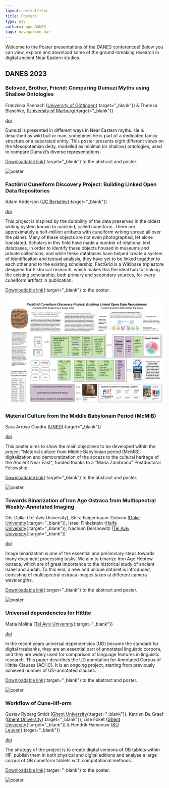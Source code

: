 ```yaml
---
layout: default+toc
title: Posters
type: nav
authors: openDANES
tags: navigation bar
---
```


Welcome to the Poster presentations of the DANES conferences! Below you can view, explore and download some of the ground-breaking research in digital ancient Near Eastern studies.

## DANES 2023

### Beloved, Brother, Friend: Comparing Dumuzi Myths using Shallow Ontologies

Franziska Pannach ([University of Göttingen](https://orcid.org/0000-0003-4216-8410){:target="_blank"}) & Theresa Blaschke, ([University of Marburg](https://www.uni-marburg.de/de/staff-info?dn=y9ydw5bvz3){:target="_blank"})

<a href="https://doi.org/10.5281/zenodo.8273474" target="_blank">
  <span class="doi" style="background-image: url(https://zenodo.org/badge/DOI/10.5281/zenodo.8273474.svg);">doi</span>
</a>

Dumuzi is presented in different ways in Near Eastern myths. He is described as wild bull or man, sometimes he is part of a dedicated family structure or a separated entity. This poster presents eigth different views on the Mesopotamian deity, modelled as minimal (or shallow) ontologies, used to compare Dumuzi’s diverse representations. 

[Downloadable link](../images/posters/DANES2023/pannach-blaschke/pannach_blaschke.pdf){:target="_blank"} to the abstract and poster.

![poster](../images/posters/DANES2023/pannach-blaschke/Poster_Pannach_Blaschke-Franzi-min.jpg)

### FactGrid Cuneiform Discovery Project: Building Linked Open Data Repositories

Adam Anderson ([UC Berkeley](https://orcid.org/0000-0002-4135-8426){:target="_blank"})

<a href="https://doi.org/10.5281/zenodo.8273419" target="_blank">
  <span class="doi" style="background-image: url(https://zenodo.org/badge/DOI/10.5281/zenodo.8273419.svg);">doi</span>
</a>

This project is inspired by the durability of the data preserved in the oldest writing system known to mankind, called cuneiform. There are approximately a half-million artifacts with cuneiform writing spread all over the planet. Many of these objects are not even photographed, let alone translated. Scholars in this field have made a number of relational text databases, in order to identify these objects housed in museums and private collections, and while these databases have helped create a system of identificaiton and textual analysis, they have yet to be linked together to each other and to the existing scholarship. FactGrid is a Wikibase triplestore designed for historical research, which makes this the ideal hub for linking the existing scholarship, both primary and secondary sources, for every cuneiform artifact in publication.

[Downloadable link](../images/posters/DANES2023/factgrid/FactGrid_AWCA-DANES_2023.pdf){:target="_blank"} to the poster.

![poster](../images/posters/DANES2023/factgrid/FactGrid_AWCA-DANES_2023-min.jpg)

### Material Culture from the Middle Babylonain Period (McMiB)

Sara Arroyo Cuadra ([UNED](https://orcid.org/0000-0003-1006-9370){:target="_blank"})

<a href="https://doi.org/10.5281/zenodo.8273344" target="_blank">
  <span class="doi" style="background-image: url(https://zenodo.org/badge/DOI/10.5281/zenodo.8273344.svg);">doi</span>
</a>

This poster aims to show the main objectives to be developed within the project "Material culture from Middle Babylonian period (McMiB): digitalization and democratization of the access to the cultural heritage of the Ancient Near East", funded thanks to a "María Zambrano" Postdoctoral Fellowship.

[Downloadable link](../images/posters/DANES2023/arroyo/arroyo_poster.pdf){:target="_blank"} to the abstract and poster.

![poster](../images/posters/DANES2023/arroyo/McMiB_Sara-min.jpg)

### Towards Binarization of Iron Age Ostraca from Multispectral Weakly-Annotated Imaging

Ohr Dallal (Tel Aviv University), Shira Faigenbaum-Golovin ([Duke University](https://scholar.google.co.il/citations?user=2vtqicoAAAAJ&hl=iw){:target="_blank"}), Israel Finkelstein ([Haifa University](https://samc.haifa.ac.il/prof-israel-finkelstein/?lang=en&csrt=13587117137429980830){:target="_blank"}), Nachum Dershowitz ([Tel Aviv University](https://www.cs.tau.ac.il/~nachumd/Homepage.html){:target="_blank"})

<a href="https://doi.org/10.5281/zenodo.8273426" target="_blank">
  <span class="doi" style="background-image: url(https://zenodo.org/badge/DOI/10.5281/zenodo.8273426.svg);">doi</span>
</a>

Image binarization is one of the essential and preliminary steps towards many document processing tasks. We aim to binarize Iron Age Hebrew ostraca, which are of great importance to the historical study of ancient Israel and Judah. To this end, a new and unique dataset is introduced, consisting of multispectral ostraca images taken at different camera wavelengths. 

[Downloadable link](../images/posters/DANES2023/ohr/ohr_abstract+poster.pdf){:target="_blank"} to the abstract and poster.

![poster](../images/posters/DANES2023/ohr/ostraca_binarization_poster_DANES_2023-min.jpg)

### Universal dependencies for Hittite

Maria Molina ([Tel Aviv University](https://orcid.org/0000-0001-5524-1117){:target="_blank"})

<a href="https://doi.org/10.5281/zenodo.8273313" target="_blank">
  <span class="doi" style="background-image: url(https://zenodo.org/badge/DOI/10.5281/zenodo.8273313.svg);">doi</span>
</a>

In the recent years universal dependencies (UD) became the standard for digital treebanks, they are an essential part of annotated linguistic corpora, and they are widely used for comparison of language features in linguistic research. This paper describes the UD annotation for Annotated Corpus of Hittite Clauses (ACHC). It is an ongoing project, starting from previously achieved number of UD-annotated clauses.

[Downloadable link](../images/posters/DANES2023/ACHC/ACHC.pdf){:target="_blank"} to the abstract and poster.

![poster](../images/posters/DANES2023/ACHC/ACHC-poster-min.jpg)

### Workflow of Cune-iiif-orm

Gustav Ryberg Smidt ([Ghent University](https://orcid.org/0000-0002-0107-7021){:target="_blank"}), Katrien De Graef ([Ghent University](https://orcid.org/0000-0001-6690-9098){:target="_blank"}), Lise Foket ([Ghent University](https://orcid.org/0000-0001-5149-1346){:target="_blank"}) & Hendrik Hameeuw ([KU Leuven](https://orcid.org/0000-0002-5406-5323){:target="_blank"})

<a href="https://doi.org/10.5281/zenodo.8273384" target="_blank">
  <span class="doi" style="background-image: url(https://zenodo.org/badge/DOI/10.5281/zenodo.8273384.svg);">doi</span>
</a>

The strategy of the project is to create digital versions of OB tablets within IIIF, publish them in both physical and digital editions and analyse a large corpus of OB cuneiform tablets with computational methods.

[Downloadable link](../images/posters/DANES2023/cune-iiif-orm/poster_danes_cune-iiif-orm.pdf){:target="_blank"} to the poster.

![poster](../images/posters/DANES2023/cune-iiif-orm/poster_danes_cune-iiif-orm-min.jpg)